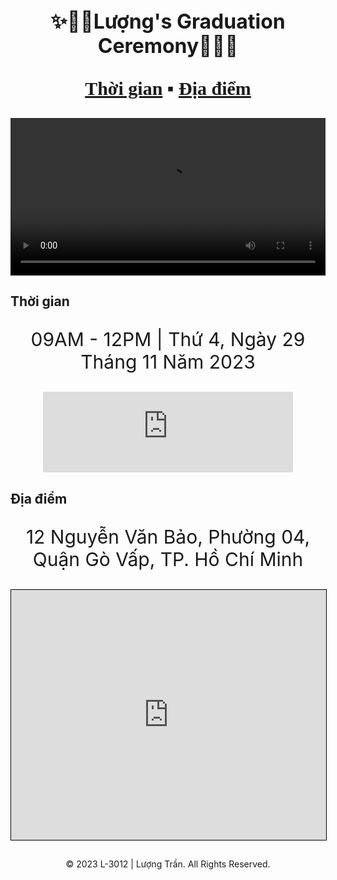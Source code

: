 <style>
.title-event {
    font-size:32px;
    font-weight: bolder;
}
/* CSS reponsive mobile */
@media (max-width: 767px) {
  .title-event {
    font-size: 15px;
    margin: 5px;
    font-weight: bolder;
  }

  .countdown {
    width: 100%;
  }
}
</style>

<div class="title-event">
    <p align="center">✨🎈🎉Lượng's Graduation Ceremony🎉🎈✨</p>
</div>
<div align="center" style="font-size: 30px;">
    <p style="font-weight: bold; font-family: Cambria, Cochin, Georgia, Times, 'Times New Roman', serif;'; ">
        <a href="#graduation-time">Thời gian</a> ▪
        <a href="#graduation-address">Địa điểm</a>
    </p>
</div>
<div align="center" class="background-event" width="100%">
 <video autoplay loop width="100%" src="./resource/video/Background_Graduation_Video.mp4"></video>
</div>

<div id="graduation-time" class="graduation-time">
    <h2>Thời gian</h2>
    <p align="center" style="font-size: 30px">09AM - 12PM | Thứ 4, Ngày 29 Tháng 11 Năm 2023</p>
    <div align="center" width="100%">
    <iframe class="countdown" src="https://free.timeanddate.com/countdown/i93ph1vc/n218/cf12/cm0/cu4/ct0/cs0/ca0/co1/cr0/ss0/cac000/cpc000/pcfff/tcbfd2f0/fs100/szw576/szh243/tatL%E1%BB%85%20t%E1%BB%91t%20nghi%E1%BB%87p%20c%E1%BB%A7a%20L%C6%B0%E1%BB%A3ng/tac000/tptTime%20since%20Event%20started%20in/tpc000/iso2023-11-29T00:00:00/bat6/pa20" allowtransparency="true" frameborder="0" width="400" height="129"></iframe>
    </div>
</div>


<div id="graduation-address" class="graduation-address" align="center">
    <h2 align="left">Địa điểm</h2>
    <p style="font-size: 30px">12 Nguyễn Văn Bảo, Phường 04, Quận Gò Vấp, TP. Hồ Chí Minh</p>
    <iframe src="https://www.google.com/maps/embed?pb=!1m18!1m12!1m3!1d3918.8581690910646!2d106.68427047508406!3d10.822164158348325!2m3!1f0!2f0!3f0!3m2!1i1024!2i768!4f13.1!3m3!1m2!1s0x3174deb3ef536f31%3A0x8b7bb8b7c956157b!2zVHLGsOG7nW5nIMSQ4bqhaSBo4buNYyBDw7RuZyBuZ2hp4buHcCBUUC5IQ00!5e0!3m2!1svi!2s!4v1699360353683!5m2!1svi!2s" width="100%" height="400" style="border: solid black 1px;" allowfullscreen="" loading="lazy" referrerpolicy="no-referrer-when-downgrade"></iframe>
</div>
<h2></h2>
<!-- Footer -->
<div class="footer" height="60px" align="center" style="margin-bottom: 0px;">
    <p>© 2023 L-3012 | Lượng Trần. All Rights Reserved.</p>
</div>